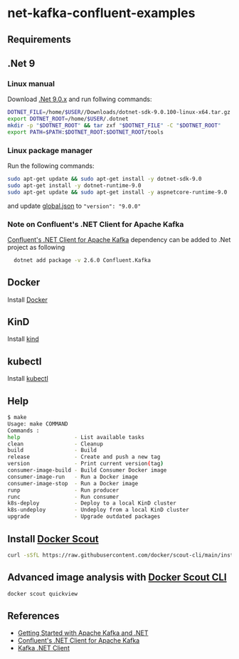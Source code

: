 # net-kafka-confluent-examples

## Requirements

## .Net 9

### Linux manual 

Download [.Net 9.0.x](https://dotnet.microsoft.com/en-us/download/dotnet/9.0) and run follwing commands:

```bash
DOTNET_FILE=/home/$USER//Downloads/dotnet-sdk-9.0.100-linux-x64.tar.gz
export DOTNET_ROOT=/home/$USER/.dotnet
mkdir -p "$DOTNET_ROOT" && tar zxf "$DOTNET_FILE" -C "$DOTNET_ROOT"
export PATH=$PATH:$DOTNET_ROOT:$DOTNET_ROOT/tools
```

### Linux package manager

Run the following commands:

  ```bash
  sudo apt-get update && sudo apt-get install -y dotnet-sdk-9.0
  sudo apt-get install -y dotnet-runtime-9.0
  sudo apt-get update && sudo apt-get install -y aspnetcore-runtime-9.0
  ```

and update [global.json](./global.json) to `"version": "9.0.0"`

### Note on Confluent's .NET Client for Apache Kafka 


[Confluent's .NET Client for Apache Kafka](https://github.com/confluentinc/confluent-kafka-dotnet) dependency can be added to .Net project as following

```bash
  dotnet add package -v 2.6.0 Confluent.Kafka
```

## Docker

Install [Docker](https://docs.docker.com/engine/install/)

## KinD

Install [kind](https://kind.sigs.k8s.io/docs/user/quick-start/#installation)

## kubectl

Install [kubectl](https://kubernetes.io/docs/tasks/tools/#kubectl)

## Help

```bash
$ make
Usage: make COMMAND
Commands :
help                 - List available tasks
clean                - Cleanup
build                - Build
release              - Create and push a new tag
version              - Print current version(tag)
consumer-image-build - Build Consumer Docker image
consumer-image-run   - Run a Docker image
consumer-image-stop  - Run a Docker image
runp                 - Run producer
runc                 - Run consumer
k8s-deploy           - Deploy to a local KinD cluster
k8s-undeploy         - Undeploy from a local KinD cluster
upgrade              - Upgrade outdated packages
```

## Install [Docker Scout](https://www.docker.com/products/docker-scout/)

```bash
curl -sSfL https://raw.githubusercontent.com/docker/scout-cli/main/install.sh | sh -s --
```

## Advanced image analysis with [Docker Scout CLI](https://github.com/docker/scout-cli)

```bash
docker scout quickview
```

## References

- [Getting Started with Apache Kafka and .NET](https://developer.confluent.io/get-started/dotnet/#introduction)
- [Confluent's .NET Client for Apache Kafka](https://github.com/confluentinc/confluent-kafka-dotnet)
- [Kafka .NET Client](https://docs.confluent.io/kafka-clients/dotnet/current/overview.html)
